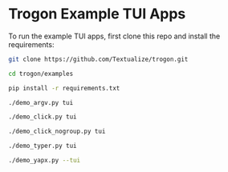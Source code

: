 # Trogon Example TUI Apps

To run the example TUI apps, first clone this repo and install the requirements:

```sh
git clone https://github.com/Textualize/trogon.git

cd trogon/examples

pip install -r requirements.txt
```

```sh
./demo_argv.py tui
```

```sh
./demo_click.py tui
```

```sh
./demo_click_nogroup.py tui
```

```sh
./demo_typer.py tui
```

```sh
./demo_yapx.py --tui
```

